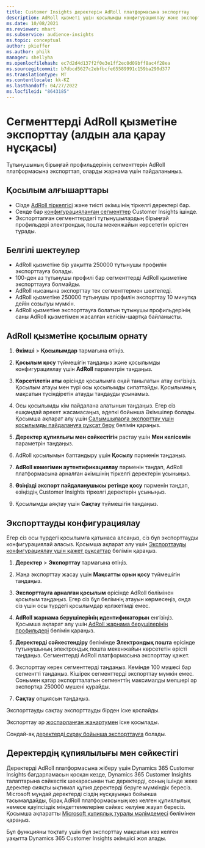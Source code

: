 ```yaml
---
title: Customer Insights деректерін AdRoll платформасына экспорттау
description: AdRoll қызметі үшін қосылымды конфигурациялау және экспорттау жолы туралы ақпарат.
ms.date: 10/08/2021
ms.reviewer: mhart
ms.subservice: audience-insights
ms.topic: conceptual
author: pkieffer
ms.author: philk
manager: shellyha
ms.openlocfilehash: ec7d2d4d137f2f0e3e1ff2ec0d09bff8ac4f28ea
ms.sourcegitcommit: b7dbcd5627c2ebfbcfe65589991c159ba290d377
ms.translationtype: MT
ms.contentlocale: kk-KZ
ms.lasthandoff: 04/27/2022
ms.locfileid: "8643185"
---
```

# <a name="export-segments-to-adroll-preview"></a>Сегменттерді AdRoll қызметіне экспорттау (алдын ала қарау нұсқасы)

Тұтынушының бірыңғай профильдерінің сегменттерін AdRoll платформасына экспорттап, оларды жарнама үшін пайдаланыңыз. 

## <a name="prerequisites-for-a-connection"></a>Қосылым алғышарттары

-   Сізде [AdRoll тіркелгісі](https://www.adroll.com/) және тиісті әкімшінің тіркелгі деректері бар.
-   Сенде бар [конфигурацияланған сегменттер](segments.md) Customer Insights ішінде.
-   Экспортталған сегменттердегі тұтынушылардың бірыңғай профильдері электрондық пошта мекенжайын көрсететін өрістен тұрады.

## <a name="known-limitations"></a>Белгілі шектеулер

- AdRoll қызметіне бір уақытта 250000 тұтынушы профилін экспорттауға болады.
- 100-ден аз тұтынушы профилі бар сегменттерді AdRoll қызметіне экспорттауға болмайды. 
- AdRoll нысанына экспорттау тек сегменттермен шектеледі.
- AdRoll қызметіне 250000 тұтынушы профилін экспорттау 10 минутқа дейін созылуы мүмкін. 
- AdRoll қызметіне экспорттауға болатын тұтынушы профильдерінің саны AdRoll қызметімен жасалған келісім-шартқа байланысты.

## <a name="set-up-connection-to-adroll"></a>AdRoll қызметіне қосылым орнату

1. **Әкімші** > **Қосылымдар** тармағына өтіңіз.

1. **Қосылым қосу** түймешігін таңдаңыз және қосылымды конфигурациялау үшін **AdRoll** параметрін таңдаңыз.

1. **Көрсетілетін аты** өрісінде қосылымға оңай танылатын атау енгізіңіз. Қосылым атауы мен түрі осы қосылымды сипаттайды. Қосылымның мақсатын түсіндіретін атауды таңдауды ұсынамыз.

1. Осы қосылымды кім пайдалана алатынын таңдаңыз. Егер сіз ешқандай әрекет жасамасаңыз, әдепкі бойынша Әкімшілер болады. Қосымша ақпарат алу үшін [Салымшыларға экспорттау үшін қосылымды пайдалануға рұқсат беру](connections.md#allow-contributors-to-use-a-connection-for-exports) бөлімін қараңыз.

1. **Деректер құпиялығы мен сәйкестігін** растау үшін **Мен келісемін** параметрін таңдаңыз.

1. AdRoll қосылымын баптандыру үшін **Қосылу** пәрменін таңдаңыз.

1. **AdRoll көмегімен аутентификациялау** пәрменін таңдап, AdRoll платформасына арналған әкімшінің тіркелгі деректерін ұсыныңыз. 

1. **Өзіңізді экспорт пайдаланушысы ретінде қосу** пәрменін таңдап, өзіңіздің Customer Insights тіркелгі деректерін ұсыныңыз.

1. Қосылымды аяқтау үшін **Сақтау** түймешігін таңдаңыз.

## <a name="configure-an-export"></a>Экспорттауды конфигурациялау

Егер сіз осы түрдегі қосылымға қатынаса алсаңыз, сіз бұл экспорттауды конфигурациялай аласыз. Қосымша ақпарат алу үшін [Экспорттауды конфигурациялау үшін қажет рұқсаттар](export-destinations.md#set-up-a-new-export) бөлімін қараңыз.

1. **Деректер** > **Экспорттау** тармағына өтіңіз.

1. Жаңа экспорттау жасау үшін **Мақсатты орын қосу** түймешігін таңдаңыз.

1. **Экспорттауға арналған қосылым** өрісінде AdRoll бөлімінен қосылым таңдаңыз. Егер сіз бұл бөлімнің атауын көрмесеңіз, онда сіз үшін осы түрдегі қосылымдар қолжетімді емес.

1. **AdRoll жарнама берушілерінің идентификаторын** енгізіңіз. Қосымша ақпарат алу үшін [AdRoll жарнама берушілерінің профильдері](https://help.adroll.com/hc/articles/212011838-Advertiser-Profiles) бөлімін қараңыз.

1. **Деректерді сәйкестендіру** бөлімінде **Электрондық пошта** өрісінде тұтынушының электрондық пошта мекенжайын көрсететін өрісті таңдаңыз. Сегменттерді AdRoll платформасына экспорттау қажет.

1. Экспорттау керек сегменттерді таңдаңыз. Кемінде 100 мүшесі бар сегментті таңдаңыз. Кішірек сегменттерді экспорттау мүмкін емес. Сонымен қатар экспортталатын сегменттің максималды мөлшері әр экспортқа 250000 мүшені құрайды. 

1. **Сақтау** опциясын таңдаңыз.

Экспорттауды сақтау экспорттауды бірден іске қоспайды.

Экспорттау әр [жоспарланған жаңартумен](system.md#schedule-tab) іске қосылады. 

Сондай-ақ [деректерді сұрау бойынша экспорттауға](export-destinations.md#run-exports-on-demand) болады. 


## <a name="data-privacy-and-compliance"></a>Деректердің құпиялылығы мен сәйкестігі

Деректерді AdRoll платформасына жіберу үшін Dynamics 365 Customer Insights бағдарламасын қосқан кезде, Dynamics 365 Customer Insights талаптарына сәйкестік шекарасынан тыс деректерді, соның ішінде жеке деректер сияқты ықтимал құпия деректерді беруге мүмкіндік бересіз. Microsoft мұндай деректерді сіздің нұсқауыңыз бойынша тасымалдайды, бірақ AdRoll платформасының кез келген құпиялылық немесе қауіпсіздік міндеттемелеріне сәйкес келуіне жауап бересіз. Қосымша ақпаратты [Microsoft құпиялық туралы мәлімдемесі](https://go.microsoft.com/fwlink/?linkid=396732) бөлімінен қараңыз.

Бұл функцияны тоқтату үшін бұл экспорттау мақсатын кез келген уақытта Dynamics 365 Customer Insights әкімшісі жоя алады.
